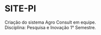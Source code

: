 # SITE-PI
Criação do sistema Agro Consult em equipe.<br>
Disciplina: Pesquisa e Inovação 1° Semestre.


